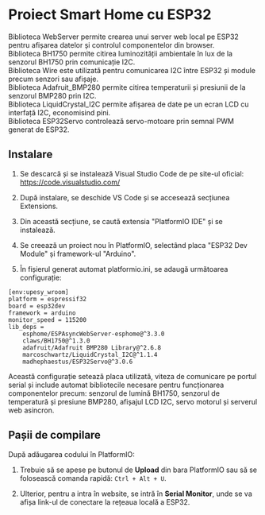 # Proiect Smart Home cu ESP32

Biblioteca WebServer permite crearea unui server web local pe ESP32 pentru afișarea datelor și controlul componentelor din browser.  
Biblioteca BH1750 permite citirea luminozității ambientale în lux de la senzorul BH1750 prin comunicație I2C.  
Biblioteca Wire este utilizată pentru comunicarea I2C între ESP32 și module precum senzori sau afișaje.  
Biblioteca Adafruit_BMP280 permite citirea temperaturii și presiunii de la senzorul BMP280 prin I2C.  
Biblioteca LiquidCrystal_I2C permite afișarea de date pe un ecran LCD cu interfață I2C, economisind pini.  
Biblioteca ESP32Servo controlează servo-motoare prin semnal PWM generat de ESP32.  

## Instalare

1. Se descarcă și se instalează Visual Studio Code de pe site-ul oficial: https://code.visualstudio.com/

2. După instalare, se deschide VS Code și se accesează secțiunea Extensions.

3. Din această secțiune, se caută extensia "PlatformIO IDE" și se instalează.

4. Se creează un proiect nou în PlatformIO, selectând placa "ESP32 Dev Module" și framework-ul "Arduino".

5. În fișierul generat automat platformio.ini, se adaugă următoarea configurație:

```
[env:upesy_wroom]
platform = espressif32	
board = esp32dev
framework = arduino
monitor_speed = 115200
lib_deps = 
	esphome/ESPAsyncWebServer-esphome@^3.3.0
	claws/BH1750@^1.3.0
	adafruit/Adafruit BMP280 Library@^2.6.8
	marcoschwartz/LiquidCrystal_I2C@^1.1.4
	madhephaestus/ESP32Servo@^3.0.6
```

Această configurație setează placa utilizată, viteza de comunicare pe portul serial și include automat bibliotecile necesare pentru funcționarea componentelor precum: senzorul de lumină BH1750, senzorul de temperatură și presiune BMP280, afișajul LCD I2C, servo motorul și serverul web asincron.

## Pașii de compilare

După adăugarea codului în PlatformIO:

1. Trebuie să se apese pe butonul de **Upload** din bara PlatformIO sau să se folosească comanda rapidă: `Ctrl + Alt + U`.

2. Ulterior, pentru a intra în website, se intră în **Serial Monitor**, unde se va afișa link-ul de conectare la rețeaua locală a ESP32.
